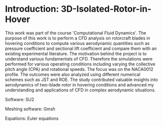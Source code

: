 # Introduction: 3D-Isolated-Rotor-in-Hover

This work was part of the course 'Computational Fluid Dynamics'. The purpose of this work is to perform a CFD analysis on rotorcraft blades in hovering conditions to compute various aerodynamic quantities such as pressure coefficient and sectional lift coefficient and compare them with an existing experimental literature. The motivation behind the project is to understand various fundamentals of CFD. Therefore the simulations were performed for various operating conditions including varying the collective pitch angle (CPA) and rotational speeds. The focus was on the NACA0012 profile. The outcomes were also analyzed using different numerical schemes such as JST and ROE. The study contributed valuable insights into aerodynamics of two-blade rotor in hovering conditions and advanced my understanding and applications of CFD in complex aerodynamic situations.

Software: SU2

Meshing software: Gmsh

Equations: Euler equations
